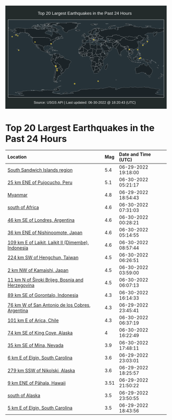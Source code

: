 ![Map](./map.png)

# Top 20 Largest Earthquakes in the Past 24 Hours

| Location | Mag | Date and Time (UTC) |
|:---|:---|:---|
| [South Sandwich Islands region](https://earthquake.usgs.gov/earthquakes/eventpage/us6000hyju) | 5.4 | 06-29-2022 19:18:00 |
| [25 km ENE of Pujocucho, Peru](https://earthquake.usgs.gov/earthquakes/eventpage/us6000hyq6) | 5.1 | 06-30-2022 05:21:17 |
| [Myanmar](https://earthquake.usgs.gov/earthquakes/eventpage/us6000hyji) | 4.8 | 06-29-2022 18:54:43 |
| [south of Africa](https://earthquake.usgs.gov/earthquakes/eventpage/us6000hyqu) | 4.6 | 06-30-2022 07:31:03 |
| [46 km SE of Londres, Argentina](https://earthquake.usgs.gov/earthquakes/eventpage/us6000hynt) | 4.6 | 06-30-2022 00:28:21 |
| [36 km ENE of Nishinoomote, Japan](https://earthquake.usgs.gov/earthquakes/eventpage/us6000hyq7) | 4.6 | 06-30-2022 05:14:55 |
| [109 km E of Laikit, Laikit II (Dimembe), Indonesia](https://earthquake.usgs.gov/earthquakes/eventpage/us6000hyr9) | 4.6 | 06-30-2022 08:57:44 |
| [224 km SW of Hengchun, Taiwan](https://earthquake.usgs.gov/earthquakes/eventpage/us6000hyqi) | 4.5 | 06-30-2022 06:26:51 |
| [2 km NW of Kamaishi, Japan](https://earthquake.usgs.gov/earthquakes/eventpage/us6000hypy) | 4.5 | 06-30-2022 03:59:00 |
| [11 km N of Široki Brijeg, Bosnia and Herzegovina](https://earthquake.usgs.gov/earthquakes/eventpage/us6000hyqe) | 4.5 | 06-30-2022 06:07:13 |
| [89 km SE of Gorontalo, Indonesia](https://earthquake.usgs.gov/earthquakes/eventpage/us6000hyvg) | 4.3 | 06-30-2022 16:14:33 |
| [76 km W of San Antonio de los Cobres, Argentina](https://earthquake.usgs.gov/earthquakes/eventpage/us6000hynk) | 4.3 | 06-29-2022 23:45:41 |
| [101 km E of Arica, Chile](https://earthquake.usgs.gov/earthquakes/eventpage/us6000hyql) | 4.3 | 06-30-2022 06:37:19 |
| [74 km SE of King Cove, Alaska](https://earthquake.usgs.gov/earthquakes/eventpage/us6000hyvi) | 4 | 06-30-2022 16:22:49 |
| [35 km SE of Mina, Nevada](https://earthquake.usgs.gov/earthquakes/eventpage/nn00842016) | 3.9 | 06-30-2022 17:48:11 |
| [6 km E of Elgin, South Carolina](https://earthquake.usgs.gov/earthquakes/eventpage/se60401416) | 3.6 | 06-29-2022 23:03:01 |
| [279 km SSW of Nikolski, Alaska](https://earthquake.usgs.gov/earthquakes/eventpage/us6000hykg) | 3.6 | 06-29-2022 18:25:57 |
| [9 km ENE of Pāhala, Hawaii](https://earthquake.usgs.gov/earthquakes/eventpage/hv73060367) | 3.51 | 06-29-2022 21:50:22 |
| [south of Alaska](https://earthquake.usgs.gov/earthquakes/eventpage/us6000hynv) | 3.5 | 06-29-2022 23:50:55 |
| [5 km E of Elgin, South Carolina](https://earthquake.usgs.gov/earthquakes/eventpage/se60401376) | 3.5 | 06-29-2022 18:43:56 |
